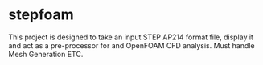 # stepfoam
This project is designed to take an input STEP AP214 format file, display it and act as a pre-processor for and OpenFOAM CFD analysis. Must handle Mesh Generation ETC.
